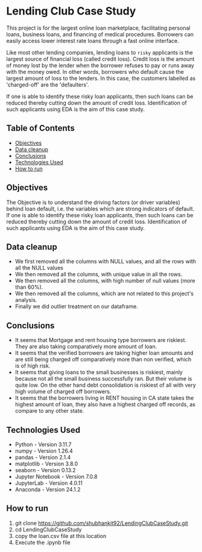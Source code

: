 # Lending Club Case Study
This project is for the largest online loan marketplace, facilitating personal loans, business loans, and financing of medical procedures. Borrowers can easily access lower interest rate loans through a fast online interface.

Like most other lending companies, lending loans to `risky` applicants is the largest source of financial loss (called credit loss). Credit loss is the amount of money lost by the lender when the borrower refuses to pay or runs away with the money owed. In other words, borrowers who default cause the largest amount of loss to the lenders. In this case, the customers labelled as 'charged-off' are the 'defaulters'.

If one is able to identify these risky loan applicants, then such loans can be reduced thereby cutting down the amount of credit loss. Identification of such applicants using EDA is the aim of this case study.


## Table of Contents
* [Objectives](#objectives)
* [Data cleanup](#data-cleanup)
* [Conclusions](#conclusions)
* [Technologies Used](#technologies-used)
* [How to run](#how-to-run)


## Objectives
The Objective is to understand the driving factors (or driver variables) behind loan default, i.e. the variables which are strong indicators of default. If one is able to identify these risky loan applicants, then such loans can be reduced thereby cutting down the amount of credit loss. Identification of such applicants using EDA is the aim of this case study.


## Data cleanup
- We first removed all the columns with NULL values, and all the rows with all the NULL values
- We then removed all the columns, with unique value in all the rows.
- We then removed all the columns, with high number of null values (more than 60%).
- We then removed all the columns, which are not related to this project's analysis.
- Finally we did outlier treatment on our dataframe.


## Conclusions
- It seems that Mortgage and rent housing type borrowers are riskiest. They are also taking comparatively more amount of loan.
- It seems that the verified borrowers are taking higher loan amounts and are still being charged off comparatively more than non verified, which is of high risk.
- It seems that giving loans to the small businesses is riskiest, mainly because not all the small business successfully ran. But their volume is quite low. On the other hand debt consolidation is riskiest of all with very high volume of charged off borrowers.
- It seems that the borrowers living in RENT housing in CA state takes the highest amount of loan, they also have a highest charged off records, as compare to any other state.


## Technologies Used
- Python - Version 3.11.7
- numpy - Version 1.26.4
- pandas - Version 2.1.4
- matplotlib - Version 3.8.0
- seaborn - Version 0.13.2
- Jupyter Notebook - Version 7.0.8
- JupyterLab - Version 4.0.11
- Anaconda - Version 24.1.2


## How to run
1. git clone https://github.com/shubhankit92/LendingClubCaseStudy.git
2. cd LendingClubCaseStudy
3. copy the loan.csv file at this location
4. Execute the .ipynb file
